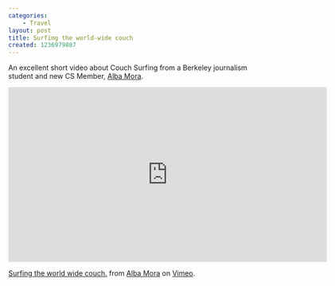 ```yaml
---
categories:
    - Travel
layout: post
title: Surfing the world-wide couch
created: 1236979887
---
```

An excellent short video about Couch Surfing from a Berkeley journalism student and new CS Member, <a href="http://www.couchsurfing.com/profile.html?id=7DW4RS0" target="_blank">Alba Mora</a>.

<iframe src="https://player.vimeo.com/video/3629923" width="640" height="352" frameborder="0" webkitallowfullscreen mozallowfullscreen allowfullscreen></iframe>

<a href="http://vimeo.com/3629923">Surfing the world wide couch.</a> from <a href="http://vimeo.com/user1186861">Alba Mora</a> on <a href="http://vimeo.com">Vimeo</a>.
